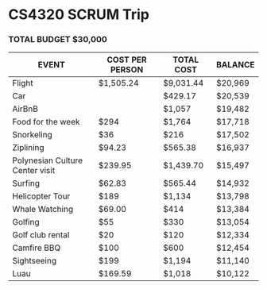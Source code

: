 # CS4320 SCRUM Trip			
			
### TOTAL BUDGET			$30,000

|EVENT|COST PER PERSON|TOTAL COST|BALANCE|
|---|---|---|---|
|Flight|$1,505.24|$9,031.44|$20,969|
|Car||$429.17|$20,539|
|AirBnB||$1,057|$19,482|
|Food for the week|$294|$1,764|$17,718|
|Snorkeling|$36|$216|$17,502|
|Ziplining|$94.23|$565.38|$16,937|
|Polynesian Culture Center visit|$239.95|$1,439.70|$15,497|
|Surfing|$62.83|$565.44|$14,932|
|Helicopter Tour|$189|$1,134|$13,798|
|Whale Watching|$69.00|$414|$13,384|
|Golfing|$55|$330|$13,054|
|Golf club rental|$20|$120|$12,334|
|Camfire BBQ|$100|$600|$12,454|
|Sightseeing|$199|$1,194|$11,140|
|Luau|$169.59|$1,018|$10,122|
